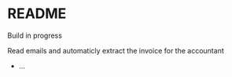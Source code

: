# README

Build in progress

Read emails and automaticly extract the invoice for the accountant

* ...
